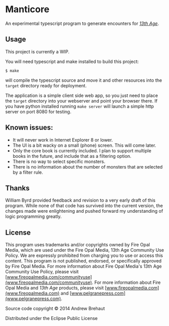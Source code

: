# Manticore

An experimental typescript program to generate encounters for [*13th Age*](http://13thage.com/). 

## Usage

This project is currently a WIP.
	
You will need typescript and make installed to build this project:

    $ make

will compile the typescript source and move it and other resources into the `target` directory
ready for deployment. 

The application is a simple client side web app, so you just need to place the `target` directory into your webserver and point your browser there. If you have python installed running `make server` will launch a simple http server on port 8080 for testing.

##  Known issues:

 * It will never work in Internet Explorer 8 or lower.
 * The UI is a bit wacky on a small (phone) screen. This will come later.
 * Only the core book is currently included. I plan to support multiple books in the future, and include that as a  filtering option.  
 * There is no way to select specific monsters.
 * There is no information about the number of monsters that are selected by a filter rule.

## Thanks

William Byrd provided feedback and revision to a very early draft of this program. While none of that code has survived into the current version, the changes made were enlightening and pushed forward my understanding of logic programming greatly.

## License

This program uses trademarks and/or copyrights owned by Fire Opal Media, which are used under the Fire Opal Media, 13th Age Community Use Policy. We are expressly prohibited from charging you to use or access this content. This program is not published, endorsed, or specifically approved by Fire Opal Media. For more information about Fire Opal Media's 13th Age Community Use Policy, please visit [www.fireopalmedia.com/communityuse](www.fireopalmedia.com/communityuse). For more information about Fire Opal Media and *13th Age* products, please visit [www.fireopalmedia.com](www.fireopalmedia.com) and [www.pelgranepress.com](www.pelgranepress.com).

Source code copyright © 2014 Andrew Brehaut

Distributed under the Eclipse Public License
